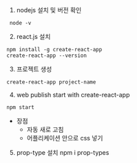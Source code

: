 1. nodejs 설치 및 버전 확인

```
 node -v
```

2. react.js 설치

```
npm install -g create-react-app
create-react-app --version
```

3. 프로젝트 생성

```
create-react-app project-name
```

4. web publish start with create-react-app

```
npm start
```

- 장점
  - 자동 새로 고침
  - 어플리케이션 안으로 css 넣기

5. prop-type 설치
   npm i prop-types
